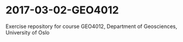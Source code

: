 # 2017-03-02-GEO4012
Exercise repository for course GEO4012, Department of Geosciences, University of Oslo
